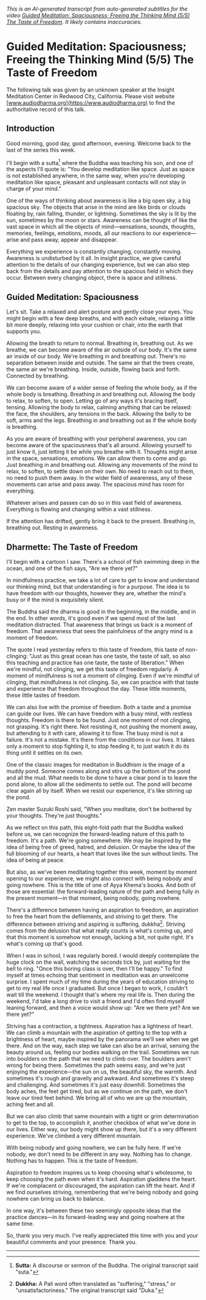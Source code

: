 *This is an AI-generated transcript from auto-generated subtitles for the video [Guided Meditation: Spaciousness; Freeing the Thinking Mind (5/5) The Taste of Freedom](https://www.youtube.com/watch?v=8afPwEckoQM). It likely contains inaccuracies.*

# Guided Meditation: Spaciousness; Freeing the Thinking Mind (5/5) The Taste of Freedom

The following talk was given by an unknown speaker at the Insight Meditation Center in Redwood City, California. Please visit website [www.audiodharma.org](https://www.audiodharma.org) to find the authoritative record of this talk.

## Introduction

Good morning, good day, good afternoon, evening. Welcome back to the last of the series this week.

I'll begin with a sutta[^1] where the Buddha was teaching his son, and one of the aspects I'll quote is: "You develop meditation like space. Just as space is not established anywhere, in the same way, when you're developing meditation like space, pleasant and unpleasant contacts will not stay in charge of your mind."

One of the ways of thinking about awareness is like a big open sky, a big spacious sky. The objects that arise in the mind are like birds or clouds floating by, rain falling, thunder, or lightning. Sometimes the sky is lit by the sun, sometimes by the moon or stars. Awareness can be thought of like the vast space in which all the objects of mind—sensations, sounds, thoughts, memories, feelings, emotions, moods, all our reactions to our experience—arise and pass away, appear and disappear.

Everything we experience is constantly changing, constantly moving. Awareness is undisturbed by it all. In insight practice, we give careful attention to the details of our changing experience, but we can also step back from the details and pay attention to the spacious field in which they occur. Between every changing object, there is space and stillness.

## Guided Meditation: Spaciousness

Let's sit. Take a relaxed and alert posture and gently close your eyes. You might begin with a few deep breaths, and with each exhale, relaxing a little bit more deeply, relaxing into your cushion or chair, into the earth that supports you.

Allowing the breath to return to normal. Breathing in, breathing out. As we breathe, we can become aware of the air outside of our body. It's the same air inside of our body. We're breathing in and breathing out. There's no separation between inside and outside. The same air that the trees create, the same air we're breathing. Inside, outside, flowing back and forth. Connected by breathing.

We can become aware of a wider sense of feeling the whole body, as if the whole body is breathing. Breathing in and breathing out. Allowing the body to relax, to soften, to open. Letting go of any ways it's bracing itself, tensing. Allowing the body to relax, calming anything that can be relaxed: the face, the shoulders, any tensions in the back. Allowing the belly to be soft, arms and the legs. Breathing in and breathing out as if the whole body is breathing.

As you are aware of breathing with your peripheral awareness, you can become aware of the spaciousness that's all around. Allowing yourself to just know it, just letting it be while you breathe with it. Thoughts might arise in the space, sensations, emotions. We can allow them to come and go. Just breathing in and breathing out. Allowing any movements of the mind to relax, to soften, to settle down on their own. No need to reach out to them, no need to push them away. In the wider field of awareness, any of these movements can arise and pass away. The spacious mind has room for everything.

Whatever arises and passes can do so in this vast field of awareness. Everything is flowing and changing within a vast stillness.

If the attention has drifted, gently bring it back to the present. Breathing in, breathing out. Resting in awareness.

## Dharmette: The Taste of Freedom

I'll begin with a cartoon I saw. There's a school of fish swimming deep in the ocean, and one of the fish says, "Are we there yet?"

In mindfulness practice, we take a lot of care to get to know and understand our thinking mind, but that understanding is for a purpose. The idea is to have freedom with our thoughts, however they are, whether the mind's busy or if the mind is exquisitely silent.

The Buddha said the dharma is good in the beginning, in the middle, and in the end. In other words, it's good even if we spend most of the last meditation distracted. That awareness that brings us back is a moment of freedom. That awareness that sees the painfulness of the angry mind is a moment of freedom.

The quote I read yesterday refers to this taste of freedom, this taste of non-clinging: "Just as this great ocean has one taste, the taste of salt, so also this teaching and practice has one taste, the taste of liberation." When we're mindful, not clinging, we get this taste of freedom regularly. A moment of mindfulness is not a moment of clinging. Even if we're mindful of clinging, that mindfulness is not clinging. So, we can practice with that taste and experience that freedom throughout the day. These little moments, these little tastes of freedom.

We can also live with the promise of freedom. Both a taste and a promise can guide our lives. We can have freedom with a busy mind, with restless thoughts. Freedom is there to be found. Just one moment of not clinging, not grasping. It's right there. Not resisting it, not pushing the moment away, but attending to it with care, allowing it to flow. The busy mind is not a failure. It's not a mistake. It's there from the conditions in our lives. It takes only a moment to stop fighting it, to stop feeding it, to just watch it do its thing until it settles on its own.

One of the classic images for meditation in Buddhism is the image of a muddy pond. Someone comes along and stirs up the bottom of the pond and all the mud. What needs to be done to have a clear pond is to leave the pond alone, to allow all the sediments to settle out. The pond will become clear again all by itself. When we resist our experience, it's like stirring up the pond.

Zen master Suzuki Roshi said, "When you meditate, don't be bothered by your thoughts. They're just thoughts."

As we reflect on this path, this eight-fold path that the Buddha walked before us, we can recognize the forward-leading nature of this path to freedom. It's a path. We're going somewhere. We may be inspired by the idea of being free of greed, hatred, and delusion. Or maybe the idea of the full blooming of our hearts, a heart that loves like the sun without limits. The idea of being at peace.

But also, as we've been meditating together this week, moment by moment opening to our experience, we might also connect with being nobody and going nowhere. This is the title of one of Ayya Khema's books. And both of those are essential: the forward-leading nature of the path and being fully in the present moment—in that moment, being nobody, going nowhere.

There's a difference between having an aspiration to freedom, an aspiration to free the heart from the defilements, and striving to get there. The difference between striving and aspiring is suffering, dukkha[^2]. Striving comes from the delusion that what really counts is what's coming up, and that this moment is somehow not enough, lacking a bit, not quite right. It's what's coming up that's good.

When I was in school, I was regularly bored. I would deeply contemplate the huge clock on the wall, watching the seconds tick by, just waiting for the bell to ring. "Once this boring class is over, then I'll be happy." To find myself at times echoing that sentiment in meditation was an unwelcome surprise. I spent much of my time during the years of education striving to get to my real life once I graduated. But once I began to work, I couldn't wait till the weekend. I thought that's where my real life is. Then during the weekend, I'd take a long drive to visit a friend and I'd often find myself leaning forward, and then a voice would show up: "Are we there yet? Are we there yet?"

Striving has a contraction, a tightness. Aspiration has a lightness of heart. We can climb a mountain with the aspiration of getting to the top with a brightness of heart, maybe inspired by the panorama we'll see when we get there. And on the way, each step we take can also be an arrival, sensing the beauty around us, feeling our bodies walking on the trail. Sometimes we run into boulders on the path that we need to climb over. The boulders aren't wrong for being there. Sometimes the path seems easy, and we're just enjoying the experience—the sun on us, the beautiful sky, the warmth. And sometimes it's rough and gravelly and awkward. And sometimes it's steep and challenging. And sometimes it's just easy downhill. Sometimes the body aches, the feet get tired, but as we continue on the path, we don't leave our tired feet behind. We bring all of who we are up the mountain, aching feet and all.

But we can also climb that same mountain with a tight or grim determination to get to the top, to accomplish it, another checkbox of what we've done in our lives. Either way, our body might show up there, but it's a very different experience. We've climbed a very different mountain.

With being nobody and going nowhere, we can be fully here. If we're nobody, we don't need to be different in any way. Nothing has to change. Nothing has to happen. This is the taste of freedom.

Aspiration to freedom inspires us to keep choosing what's wholesome, to keep choosing the path even when it's hard. Aspiration gladdens the heart. If we're complacent or discouraged, the aspiration can lift the heart. And if we find ourselves striving, remembering that we're being nobody and going nowhere can bring us back to balance.

In one way, it's between these two seemingly opposite ideas that the practice dances—in its forward-leading way and going nowhere at the same time.

So, thank you very much. I've really appreciated this time with you and your beautiful comments and your presence. Thank you.

---
[^1]: **Sutta:** A discourse or sermon of the Buddha. The original transcript said "suta."
[^2]: **Dukkha:** A Pali word often translated as "suffering," "stress," or "unsatisfactoriness." The original transcript said "Duka."